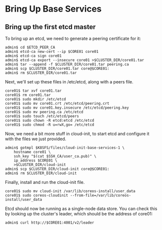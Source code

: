 # Bring Up Base Services

## Bring up the first etcd master

To bring up an etcd, we need to generate a peering certificate for it:

```console
admin$ cd $ETCD_PEER_CA
admin$ etcd-ca new-cert --ip $CORE01 core01
admin$ etcd-ca sign core01
admin$ etcd-ca export --insecure core01 >$CLUSTER_DIR/core01.tar
admin$ tar --append -f $CLUSTER_DIR/core01.tar peering.ca
admin$ scp $CLUSTER_DIR/core01.tar core@$CORE01:
admin$ rm $CLUSTER_DIR/core01.tar
```

Next, we'll set up these files in /etc/etcd, along with a peers file.

```console
core01$ tar xvf core01.tar
core01$ rm core01.tar
core01$ sudo mkdir /etc/etcd
core01$ sudo mv core01.crt /etc/etcd/peering.crt
core01$ sudo mv core01.key.insecure /etc/etcd/peering.key
core01$ sudo mv peering.ca /etc/etcd
core01$ sudo touch /etc/etcd/peers
core01$ sudo chown -R etcd:etcd /etc/etcd
core01$ sudo chmod -R u=rwX,go= /etc/etcd
```

Now, we need a bit more stuff in cloud-init, to start etcd and
configure it with the files we just provided.

```console
admin$ gotmpl $K8SFS/files/cloud-init-base-services-1 \
    hostname core01 \
    ssh_key "$(cat $SSH_CA/user_ca.pub)" \
    ip_address $CORE01 \
    >$CLUSTER_DIR/cloud-init
admin$ scp $CLUSTER_DIR/cloud-init core@$CORE01:
admin$ rm $CLUSTER_DIR/cloud-init
```

Finally, install and run the cloud-init file.

```console
core01$ sudo mv cloud-init /var/lib/coreos-install/user_data
core01$ sudo coreos-cloudinit --from-file=/var/lib/coreos-install/user_data
```

Etcd should now be running as a single-node data store. You can check
this by looking up the cluster's leader, which should be the address
of core01:

```console
admin$ curl http://$CORE01:4001/v2/leader
```
